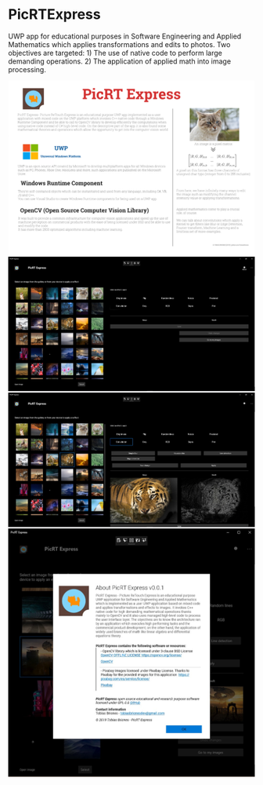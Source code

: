 # PicRTExpress
UWP app for educational purposes in Software Engineering and Applied Mathematics which applies transformations and edits to photos. Two objectives are targeted: 1) The use of native code to perform large demanding operations. 2) The application of applied math into image processing.

![info](https://github.com/TobiasBriones/PicRTExpress/blob/master/_dev/PicRT%20Express%20Info%20English.png)
![pic1](https://github.com/TobiasBriones/PicRTExpress/blob/master/_dev/Resources/v0.0.1/PicRT%20Express%20shot%201.jpg)
![pic2](https://github.com/TobiasBriones/PicRTExpress/blob/master/_dev/Resources/v0.0.1/PicRT%20Express%20shot%202.jpg)
![pic3](https://github.com/TobiasBriones/PicRTExpress/blob/master/_dev/Resources/v0.0.1/PicRT%20Express%20shot%203.jpg)
